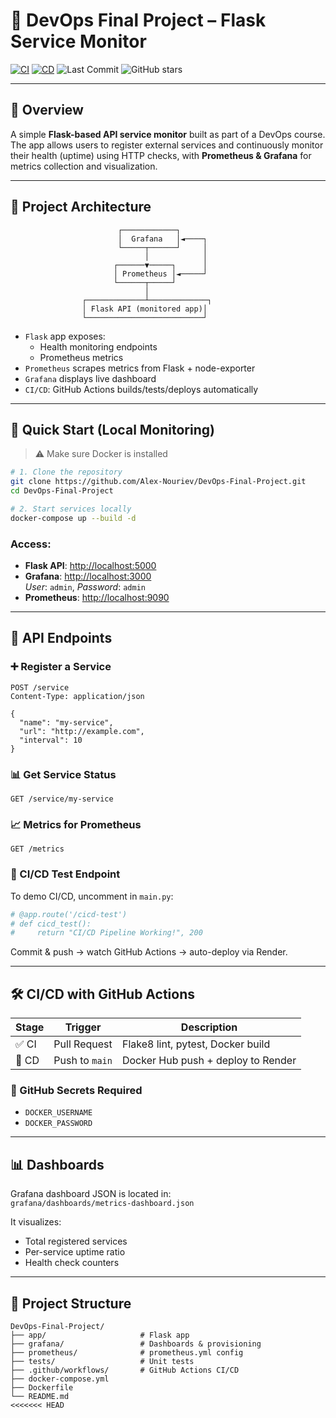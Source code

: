 # 🧪 DevOps Final Project – Flask Service Monitor

[![CI](https://github.com/Alex-Nouriev/DevOps-Final-Project/actions/workflows/ci.yml/badge.svg)](https://github.com/Alex-Nouriev/DevOps-Final-Project/actions/workflows/ci.yml)
[![CD](https://github.com/Alex-Nouriev/DevOps-Final-Project/actions/workflows/cd.yml/badge.svg)](https://github.com/Alex-Nouriev/DevOps-Final-Project/actions/workflows/cd.yml)
![Last Commit](https://img.shields.io/github/last-commit/Alex-Nouriev/DevOps-Final-Project)
![GitHub stars](https://img.shields.io/github/stars/Alex-Nouriev/DevOps-Final-Project?style=social)

---

## 📌 Overview

A simple **Flask-based API service monitor** built as part of a DevOps course.  
The app allows users to register external services and continuously monitor their health (uptime) using HTTP checks, with **Prometheus & Grafana** for metrics collection and visualization.

---

## 🧱 Project Architecture

```plaintext
                        ┌────────────┐
                        │  Grafana   │◄────┐
                        └─────┬──────┘     │
                              │            │
                       ┌──────▼─────┐      │
                       │ Prometheus │◄─────┘
                       └──────┬─────┘
                              │
                ┌─────────────┴─────────────┐
                │ Flask API (monitored app)│
                └──────────────────────────┘
```

- `Flask` app exposes:
  - Health monitoring endpoints
  - Prometheus metrics
- `Prometheus` scrapes metrics from Flask + node-exporter
- `Grafana` displays live dashboard
- `CI/CD`: GitHub Actions builds/tests/deploys automatically

---

## 🚀 Quick Start (Local Monitoring)

> ⚠️ Make sure Docker is installed

```bash
# 1. Clone the repository
git clone https://github.com/Alex-Nouriev/DevOps-Final-Project.git
cd DevOps-Final-Project

# 2. Start services locally
docker-compose up --build -d
```

### Access:
- **Flask API**: [http://localhost:5000](http://localhost:5000)
- **Grafana**: [http://localhost:3000](http://localhost:3000)  
  _User_: `admin`, _Password_: `admin`
- **Prometheus**: [http://localhost:9090](http://localhost:9090)

---

## 🔧 API Endpoints

### ➕ Register a Service

```http
POST /service
Content-Type: application/json

{
  "name": "my-service",
  "url": "http://example.com",
  "interval": 10
}
```

### 📊 Get Service Status

```http
GET /service/my-service
```

### 📈 Metrics for Prometheus

```http
GET /metrics
```

### 🔁 CI/CD Test Endpoint

To demo CI/CD, uncomment in `main.py`:

```python
# @app.route('/cicd-test')
# def cicd_test():
#     return "CI/CD Pipeline Working!", 200
```

Commit & push → watch GitHub Actions → auto-deploy via Render.

---

## 🛠 CI/CD with GitHub Actions

| Stage | Trigger | Description |
|-------|---------|-------------|
| ✅ CI | Pull Request | Flake8 lint, pytest, Docker build |
| 🚀 CD | Push to `main` | Docker Hub push + deploy to Render |

### 🔐 GitHub Secrets Required

- `DOCKER_USERNAME`
- `DOCKER_PASSWORD`

---

## 📊 Dashboards

Grafana dashboard JSON is located in:  
`grafana/dashboards/metrics-dashboard.json`

It visualizes:
- Total registered services
- Per-service uptime ratio
- Health check counters

---

## 📁 Project Structure

```plaintext
DevOps-Final-Project/
├── app/                     # Flask app
├── grafana/                 # Dashboards & provisioning
├── prometheus/              # prometheus.yml config
├── tests/                   # Unit tests
├── .github/workflows/       # GitHub Actions CI/CD
├── docker-compose.yml
├── Dockerfile
└── README.md
<<<<<<< HEAD
```
